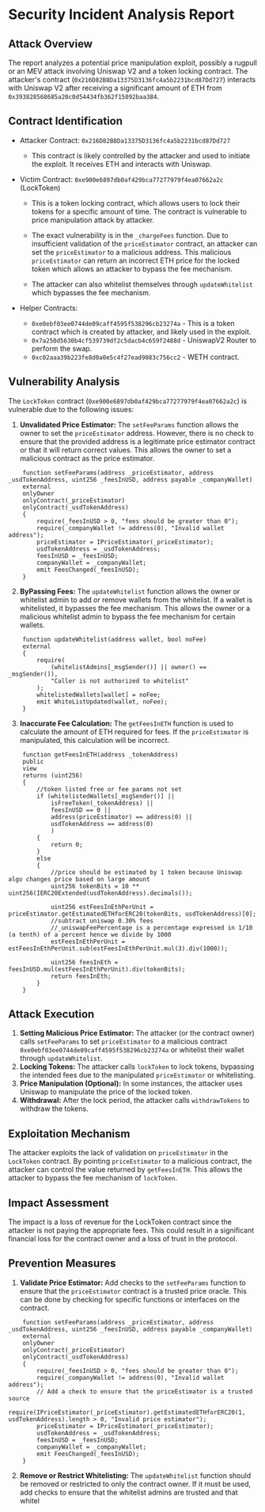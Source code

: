 # Security Incident Analysis Report

## Attack Overview

The report analyzes a potential price manipulation exploit, possibly a rugpull or an MEV attack involving Uniswap V2 and a token locking contract. The attacker's contract (`0x216D82B8Da13375D3136fc4a5b2231bcd87Dd727`) interacts with Uniswap V2 after receiving a significant amount of ETH from `0x393828568685a20c0d54434fb362f15092baa384`.

## Contract Identification

-   Attacker Contract: `0x216D82B8Da13375D3136fc4a5b2231bcd87Dd727`
    *   This contract is likely controlled by the attacker and used to initiate the exploit. It receives ETH and interacts with Uniswap.

-   Victim Contract: `0xe900e6897db0af429bca77277979f4ea07662a2c` (LockToken)
    *   This is a token locking contract, which allows users to lock their tokens for a specific amount of time. The contract is vulnerable to price manipulation attack by attacker.
    *   The exact vulnerability is in the `_chargeFees` function. Due to insufficient validation of the `priceEstimator` contract, an attacker can set the `priceEstimator` to a malicious address. This malicious `priceEstimator` can return an incorrect ETH price for the locked token which allows an attacker to bypass the fee mechanism.

    *   The attacker can also whitelist themselves through `updateWhitelist` which bypasses the fee mechanism.

-   Helper Contracts:
    *   `0xe0ebf03ee0744de09caff4595f538296cb23274a` - This is a token contract which is created by attacker, and likely used in the exploit.
    *   `0x7a250d5630b4cf539739df2c5dacb4c659f2488d` - UniswapV2 Router to perform the swap.
    *   `0xc02aaa39b223fe8d0a0e5c4f27ead9083c756cc2` - WETH contract.

## Vulnerability Analysis

The `LockToken` contract (`0xe900e6897db0af429bca77277979f4ea07662a2c`) is vulnerable due to the following issues:

1.  **Unvalidated Price Estimator:** The `setFeeParams` function allows the owner to set the `priceEstimator` address. However, there is no check to ensure that the provided address is a legitimate price estimator contract or that it will return correct values. This allows the owner to set a malicious contract as the price estimator.

```solidity
    function setFeeParams(address _priceEstimator, address _usdTokenAddress, uint256 _feesInUSD, address payable _companyWallet)
    external
    onlyOwner
    onlyContract(_priceEstimator)
    onlyContract(_usdTokenAddress)
    {
        require(_feesInUSD > 0, "fees should be greater than 0");
        require(_companyWallet != address(0), "Invalid wallet address");
        priceEstimator = IPriceEstimator(_priceEstimator);
        usdTokenAddress = _usdTokenAddress;
        feesInUSD = _feesInUSD;
        companyWallet = _companyWallet;
        emit FeesChanged(_feesInUSD);
    }
```

2.  **ByPassing Fees:** The `updateWhitelist` function allows the owner or whitelist admin to add or remove wallets from the whitelist. If a wallet is whitelisted, it bypasses the fee mechanism. This allows the owner or a malicious whitelist admin to bypass the fee mechanism for certain wallets.

```solidity
    function updateWhitelist(address wallet, bool noFee)
    external
    {
        require(
            (whitelistAdmins[_msgSender()] || owner() == _msgSender()),
            "Caller is not authorized to whitelist"
        );
        whitelistedWallets[wallet] = noFee;
        emit WhiteListUpdated(wallet, noFee);
    }
```

3.  **Inaccurate Fee Calculation:** The `getFeesInETH` function is used to calculate the amount of ETH required for fees. If the `priceEstimator` is manipulated, this calculation will be incorrect.

```solidity
    function getFeesInETH(address _tokenAddress)
    public
    view
    returns (uint256)
    {
        //token listed free or fee params not set
        if (whitelistedWallets[_msgSender()] || 
            isFreeToken(_tokenAddress) ||
            feesInUSD == 0 ||
            address(priceEstimator) == address(0) ||
            usdTokenAddress == address(0) 
            )
        {
            return 0;
        }
        else 
        {
            //price should be estimated by 1 token because Uniswap algo changes price based on large amount
            uint256 tokenBits = 10 ** uint256(IERC20Extended(usdTokenAddress).decimals());

            uint256 estFeesInEthPerUnit = priceEstimator.getEstimatedETHforERC20(tokenBits, usdTokenAddress)[0];
            //subtract uniswap 0.30% fees
            //_uniswapFeePercentage is a percentage expressed in 1/10 (a tenth) of a percent hence we divide by 1000
            estFeesInEthPerUnit = estFeesInEthPerUnit.sub(estFeesInEthPerUnit.mul(3).div(1000));

            uint256 feesInEth = feesInUSD.mul(estFeesInEthPerUnit).div(tokenBits);
            return feesInEth;
        }
    }
```

## Attack Execution

1.  **Setting Malicious Price Estimator:** The attacker (or the contract owner) calls `setFeeParams` to set `priceEstimator` to a malicious contract `0xe0ebf03ee0744de09caff4595f538296cb23274a` or whitelist their wallet through `updateWhitelist`.
2.  **Locking Tokens:** The attacker calls `lockToken` to lock tokens, bypassing the intended fees due to the manipulated `priceEstimator` or whitelisting.
3.  **Price Manipulation (Optional):** In some instances, the attacker uses Uniswap to manipulate the price of the locked token.
4.  **Withdrawal:** After the lock period, the attacker calls `withdrawTokens` to withdraw the tokens.

## Exploitation Mechanism

The attacker exploits the lack of validation on `priceEstimator` in the `LockToken` contract. By pointing `priceEstimator` to a malicious contract, the attacker can control the value returned by `getFeesInETH`. This allows the attacker to bypass the fee mechanism of `lockToken`.

## Impact Assessment

The impact is a loss of revenue for the LockToken contract since the attacker is not paying the appropriate fees. This could result in a significant financial loss for the contract owner and a loss of trust in the protocol.

## Prevention Measures

1.  **Validate Price Estimator:** Add checks to the `setFeeParams` function to ensure that the `priceEstimator` contract is a trusted price oracle. This can be done by checking for specific functions or interfaces on the contract.

```solidity
    function setFeeParams(address _priceEstimator, address _usdTokenAddress, uint256 _feesInUSD, address payable _companyWallet)
    external
    onlyOwner
    onlyContract(_priceEstimator)
    onlyContract(_usdTokenAddress)
    {
        require(_feesInUSD > 0, "fees should be greater than 0");
        require(_companyWallet != address(0), "Invalid wallet address");
        // Add a check to ensure that the priceEstimator is a trusted source
        require(IPriceEstimator(_priceEstimator).getEstimatedETHforERC20(1, usdTokenAddress).length > 0, "Invalid price estimator");
        priceEstimator = IPriceEstimator(_priceEstimator);
        usdTokenAddress = _usdTokenAddress;
        feesInUSD = _feesInUSD;
        companyWallet = _companyWallet;
        emit FeesChanged(_feesInUSD);
    }
```

2.  **Remove or Restrict Whitelisting:** The `updateWhitelist` function should be removed or restricted to only the contract owner. If it must be used, add checks to ensure that the whitelist admins are trusted and that whitel